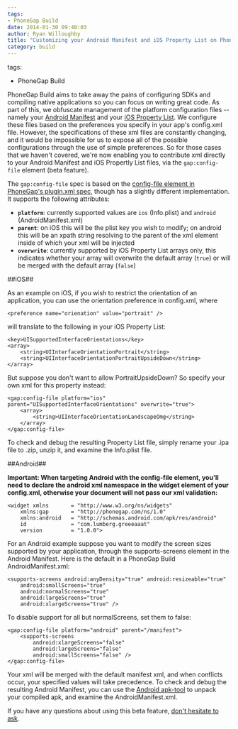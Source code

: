 ```yaml
---
tags:
- PhoneGap Build
date: 2014-01-30 09:40:03
author: Ryan Willoughby
title: "Customizing your Android Manifest and iOS Property List on PhoneGap Build"
category: build
---
```

tags:
- PhoneGap Build

PhoneGap Build aims to take away the pains of configuring SDKs and compiling native applications so you can focus on writing great code. As part of this, we obfuscate management of the platform configuration files -- namely your [Android Manifest](http://developer.android.com/guide/topics/manifest/manifest-intro.html) and your [iOS Property List](https://developer.apple.com/library/iOS/documentation/General/Reference/InfoPlistKeyReference/Articles/AboutInformationPropertyListFiles.html). We configure these files based on the preferences you specify in your app's config.xml file. However, the specifications of these xml files are constantly changing, and it would be impossible for us to expose all of the possible configurations through the use of simple preferences. So for those cases that we haven't covered, we're now enabling you to contribute xml directly to your Android Manifest and iOS Propertly List files, via the `gap:config-file` element (beta feature).


The `gap:config-file` spec is based on the [config-file element in PhoneGap's plugin.xml spec](http://docs.phonegap.com/en/3.3.0/plugin_ref_spec.md.html#Plugin%20Specification_config_file_element), though has a slightly different implementation. It supports the following attributes:

* **`platform`**: currently supported values are `ios` (Info.plist) and `android` (AndroidManifest.xml)
* **`parent`**: on iOS this will be the plist key you wish to modify; on android this will be an xpath string resolving to the parent of the xml element inside of which your xml will be injected
* **`overwrite`**: currently supported by iOS Property List arrays only, this indicates whether your array will overwrite the default array (`true`) or will be merged with the default array (`false`)

##iOS##

As an example on iOS, if you wish to restrict the orientation of an application, you can use the orientation preference in config.xml, where

    <preference name="orienation" value="portrait" />

will translate to the following in your iOS Property List:

    <key>UISupportedInterfaceOrientations</key>
    <array>
        <string>UIInterfaceOrientationPortrait</string>
        <string>UIInterfaceOrientationPortraitUpsideDown</string>
   	</array>

But suppose you don't want to allow PortraitUpsideDown? So specify your own xml for this property instead:

    <gap:config-file platform="ios" parent="UISupportedInterfaceOrientations" overwrite="true">
        <array>
            <string>UIInterfaceOrientationLandscapeOmg</string>
        </array>
    </gap:config-file>

To check and debug the resulting Property List file, simply rename your .ipa file to .zip, unzip it, and examine the Info.plist file.


##Android##

**Important: When targeting Android with the config-file element, you'll need to declare the android xml namespace in the widget element of your config.xml, otherwise your document will not pass our xml validation:**

    <widget xmlns       = "http://www.w3.org/ns/widgets"
        xmlns:gap       = "http://phonegap.com/ns/1.0"
        xmlns:android   = "http://schemas.android.com/apk/res/android"
        id              = "com.lumberg.greeeaaat"
        version         = "1.0.0">

For an Android example suppose you want to modify the screen sizes supported by your application, through the supports-screens element in the Android Manifest. Here is the default in a PhoneGap Build AndroidManifest.xml:

	<supports-screens android:anyDensity="true" android:resizeable="true" 
		android:smallScreens="true" 
		android:normalScreens="true" 
		android:largeScreens="true" 
		android:xlargeScreens="true" />

To disable support for all but normalScreens, set them to false:

	<gap:config-file platform="android" parent="/manifest">
		<supports-screens 
            android:xlargeScreens="false" 
            android:largeScreens="false" 
            android:smallScreens="false" />
	</gap:config-file>

Your xml will be merged with the default manifest xml, and when conflicts occur, your specified values will take precedence. To check and debug the resulting Android Manifest, you can use the [Android apk-tool](https://code.google.com/p/android-apktool/) to unpack your compiled apk, and examine the AndroidManifest.xml.


If you have any questions about using this beta feature, [don't hesitate to ask](http://community.phonegap.com/nitobi).